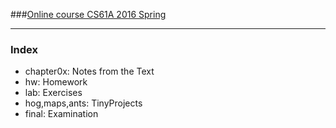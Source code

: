 ###[Online course CS61A 2016 Spring](www-inst.eecs.berkeley.edu/~cs61a/sp16/)

----

### Index

- chapter0x: Notes from the Text
- hw: Homework
- lab: Exercises
- hog,maps,ants: TinyProjects
- final: Examination




